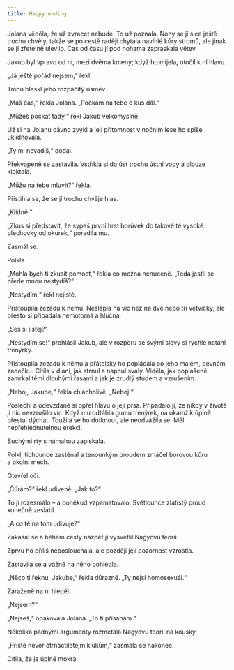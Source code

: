 ```yaml
---
title: Happy ending
---
```


Jolana věděla, že už zvracet nebude. To už poznala. Nohy se jí sice ještě trochu chvěly, takže se po cestě raději chytala navlhlé kůry stromů, ale jinak se jí zřetelně ulevilo. Čas od času jí pod nohama zapraskala větev.

Jakub byl vpravo od ní, mezi dvěma kmeny; když ho míjela, otočil k ní hlavu.

„Já ještě pořád nejsem,“ řekl.

Tmou bleskl jeho rozpačitý úsměv.

„Máš čas,“ řekla Jolana. „Počkám na tebe o kus dál.“

„Můžeš počkat tady,“ řekl Jakub velkomyslně.

Už si na Jolanu dávno zvykl a její přítomnost v nočním lese ho spíše uklidňovala.

„Ty mi nevadíš,“ dodal.

Překvapeně se zastavila. Vstříkla si do úst trochu ústní vody a dlouze kloktala.

„Můžu na tebe mluvit?“ řekla.

Přistihla se, že se jí trochu chvěje hlas.

„Klidně.“

„Zkus si představit, že sypeš první hrst borůvek do takové té vysoké plechovky od okurek,“ poradila mu.

Zasmál se.

Polkla.

„Mohla bych ti zkusit pomoct,“ řekla co možná nenuceně. „Teda jestli se přede mnou nestydíš?“

„Nestydím,“ řekl nejistě.

Přistoupila zezadu k němu. Nešlápla na víc než na dvě nebo tři větvičky, ale přesto si připadala nemotorná a hlučná.

„Seš si jistej?“

„Nestydím se!“ prohlásil Jakub, ale v rozporu se svými slovy si rychle natáhl trenýrky.

Přistoupila zezadu k němu a přátelsky ho poplácala po jeho malém, pevném zadečku. Cítila v dlani, jak strnul a napnul svaly. Viděla, jak poplašeně zamrkal těmi dlouhými řasami a jak je zrudlý studem a vzrušením.

„Neboj, Jakube,“ řekla chlácholivě. „Neboj.“

Poslechl a odevzdaně si opřel hlavu o její prsa. Připadalo jí, že nikdy v životě ji nic nevzrušilo víc. Když mu odtáhla gumu trenýrek, na okamžik úplně přestal dýchat. Toužila se ho dotknout, ale neodvážila se. Měl nepřehlédnutelnou erekci.

Suchými rty s námahou zapískala.

Polkl, tichounce zasténal a tenounkým proudem zmáčel borovou kůru a okolní mech.

Otevřel oči.

„Čúrám?“ řekl udiveně. „Jak to?“

To ji rozesmálo – a poněkud vzpamatovalo. Světlounce zlatistý proud konečně zeslábl.

„A co tě na tom udivuje?“

Zakasal se a během cesty nazpět jí vysvětlil Nagyovu teorii.

Zprvu ho příliš neposlouchala, ale později její pozornost vzrostla.

Zastavila se a vážně na něho pohlédla.

„Něco ti řeknu, Jakube,“ řekla důrazně. „Ty nejsi homosexuál.“

Zaraženě na ni hleděl.

„Nejsem?“

„Nejseš,“ opakovala Jolana. „To ti přísahám.“

Několika pádnými argumenty rozmetala Nagyovu teorii na kousky.

„Příště nevěř čtrnáctiletejm klukům,“ zasmála se nakonec.

Cítila, že je úplně mokrá.
